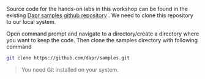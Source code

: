 Source code for the hands-on labs in this workshop can be found in the existing [Dapr samples github repository](https://github.com/dapr/samples) . We need to clone this repository to our local system.

Open command prompt and navigate to a directory/create a directory where you want to keep the code. Then clone the samples directory with following command

```bash
git clone https://github.com/dapr/samples.git

```
> You need Git installed on your system. 

